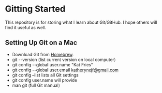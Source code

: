 # Gitting Started

This repository is for storing what I learn about Git/GitHub. I hope others will find it useful as well.

## Setting Up Git on a Mac
- Download Git from [Homebrew](https://brew.sh/).
- git --version (list current version on local computer)
- git config --global user.name "Kat Fries"
- git config --global user.email katherynejf@gmail.com
- git config –list lists all Git settings
- git config user.name will provide 
- man git (full Git manual)

